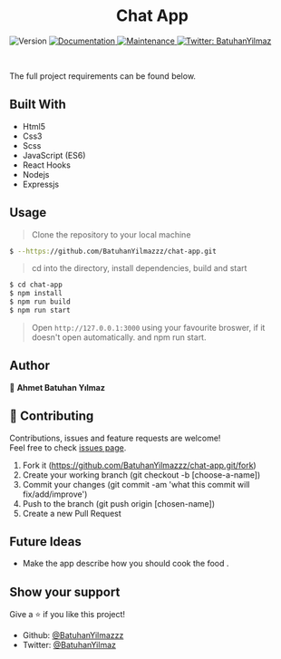 <h1 align="center">Chat App</h1>
<p>
  <img alt="Version" src="https://img.shields.io/badge/version-1.0.0-blue.svg?cacheSeconds=2592000" />
  <a href="https://github.com/BatuhanYilmazzz/chat-app#readme" target="_blank">
    <img alt="Documentation" src="https://img.shields.io/badge/documentation-yes-brightgreen.svg" />
  </a>
  <a href="https://github.com/BatuhanYilmazzz/chat-app/commit-activity" target="_blank">
    <img alt="Maintenance" src="https://img.shields.io/badge/Maintained%3F-yes-green.svg" />
  </a>
  <a href="https://twitter.com/batuhnnylmazz" target="_blank">
    <img alt="Twitter: BatuhanYilmaz" src="https://img.shields.io/twitter/follow/batuhan38008916.svg?style=social" />
  </a>
</p>


<br>

The full project requirements can be found below.

## Built With

- Html5
- Css3
- Scss
- JavaScript (ES6)
- React Hooks
- Nodejs
- Expressjs

## Usage

> Clone the repository to your local machine

```sh
$ --https://github.com/BatuhanYilmazzz/chat-app.git
```
> cd into the directory, install dependencies, build and start

```sh
$ cd chat-app
$ npm install
$ npm run build
$ npm run start
```

> Open `http://127.0.0.1:3000` using your favourite broswer, if it doesn't open automatically.
and npm run start.



## Author

👤 **Ahmet Batuhan Yılmaz**

## 🤝 Contributing

Contributions, issues and feature requests are welcome!<br />Feel free to check [issues page](https://github.com/BatuhanYilmazzz/NetflixReact/issues).

1. Fork it (https://github.com/BatuhanYilmazzz/chat-app.git/fork)
2. Create your working branch (git checkout -b [choose-a-name])
3. Commit your changes (git commit -am 'what this commit will fix/add/improve')
4. Push to the branch (git push origin [chosen-name])
5. Create a new Pull Request

## Future Ideas

- Make the app describe how you should cook the food .

## Show your support

Give a ⭐️ if you like this project!


- Github: [@BatuhanYilmazzz](https://github.com/BatuhanYilmazzz)
- Twitter: [@BatuhanYilmaz](https://twitter.com/batuhan38008916)


